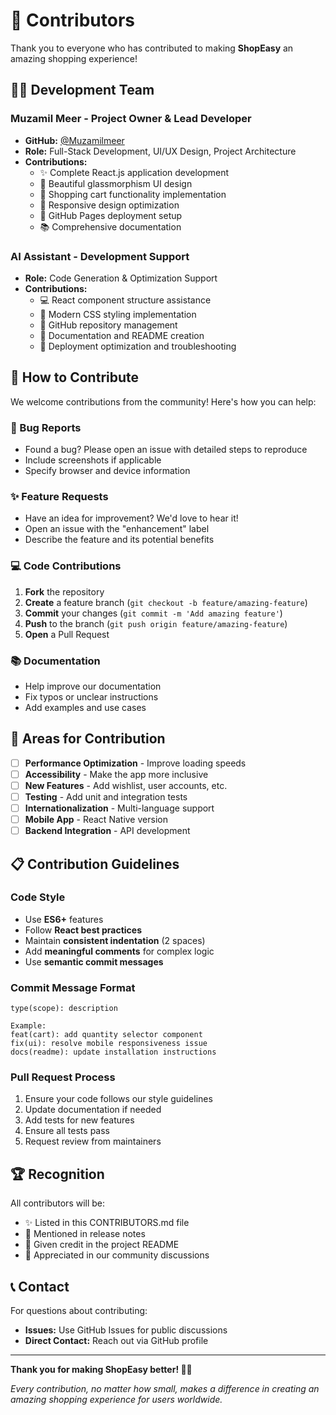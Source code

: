 # 🤝 Contributors

Thank you to everyone who has contributed to making **ShopEasy** an amazing shopping experience!

## 👨‍💻 Development Team

### **Muzamil Meer** - Project Owner & Lead Developer
- **GitHub:** [@Muzamilmeer](https://github.com/Muzamilmeer)
- **Role:** Full-Stack Development, UI/UX Design, Project Architecture
- **Contributions:**
  - ✨ Complete React.js application development
  - 🎨 Beautiful glassmorphism UI design
  - 🛒 Shopping cart functionality implementation
  - 📱 Responsive design optimization
  - 🚀 GitHub Pages deployment setup
  - 📚 Comprehensive documentation

### **AI Assistant** - Development Support
- **Role:** Code Generation & Optimization Support
- **Contributions:**
  - 💻 React component structure assistance
  - 🎯 Modern CSS styling implementation
  - 🔧 GitHub repository management
  - 📝 Documentation and README creation
  - 🚀 Deployment optimization and troubleshooting

## 🌟 How to Contribute

We welcome contributions from the community! Here's how you can help:

### 🐛 Bug Reports
- Found a bug? Please open an issue with detailed steps to reproduce
- Include screenshots if applicable
- Specify browser and device information

### ✨ Feature Requests
- Have an idea for improvement? We'd love to hear it!
- Open an issue with the "enhancement" label
- Describe the feature and its potential benefits

### 💻 Code Contributions
1. **Fork** the repository
2. **Create** a feature branch (`git checkout -b feature/amazing-feature`)
3. **Commit** your changes (`git commit -m 'Add amazing feature'`)
4. **Push** to the branch (`git push origin feature/amazing-feature`)
5. **Open** a Pull Request

### 📚 Documentation
- Help improve our documentation
- Fix typos or unclear instructions
- Add examples and use cases

## 🎯 Areas for Contribution

- [ ] **Performance Optimization** - Improve loading speeds
- [ ] **Accessibility** - Make the app more inclusive
- [ ] **New Features** - Add wishlist, user accounts, etc.
- [ ] **Testing** - Add unit and integration tests
- [ ] **Internationalization** - Multi-language support
- [ ] **Mobile App** - React Native version
- [ ] **Backend Integration** - API development

## 📋 Contribution Guidelines

### Code Style
- Use **ES6+** features
- Follow **React best practices**
- Maintain **consistent indentation** (2 spaces)
- Add **meaningful comments** for complex logic
- Use **semantic commit messages**

### Commit Message Format
```
type(scope): description

Example:
feat(cart): add quantity selector component
fix(ui): resolve mobile responsiveness issue
docs(readme): update installation instructions
```

### Pull Request Process
1. Ensure your code follows our style guidelines
2. Update documentation if needed
3. Add tests for new features
4. Ensure all tests pass
5. Request review from maintainers

## 🏆 Recognition

All contributors will be:
- ✨ Listed in this CONTRIBUTORS.md file
- 🎉 Mentioned in release notes
- 💫 Given credit in the project README
- 🌟 Appreciated in our community discussions

## 📞 Contact

For questions about contributing:
- **Issues:** Use GitHub Issues for public discussions
- **Direct Contact:** Reach out via GitHub profile

---

**Thank you for making ShopEasy better! 🛒💖**

*Every contribution, no matter how small, makes a difference in creating an amazing shopping experience for users worldwide.*